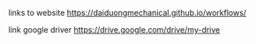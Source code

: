 links to website https://daiduongmechanical.github.io/workflows/

link google driver https://drive.google.com/drive/my-drive
